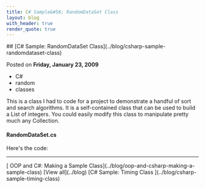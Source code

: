 ```yaml
---
title: C# Sample&#58; RandomDataSet Class
layout: blog
with_header: true
render_quote: true
---
```


<div class="post-title" markdown="1">
## [C# Sample: RandomDataSet Class](../blog/csharp-sample-randomdataset-class)

Posted on **Friday, January 23, 2009**
</div>

<ul class="post-tags-list">
<li><span class="badge badge-success p-2">C#</span></li>
<li><span class="badge badge-success p-2">random</span></li>
<li><span class="badge badge-success p-2">classes</span></li>
</ul>

This is a class I had to code for a project to demonstrate a handful of sort and search algorithms. It is a self-contained class that can be used to build a List of integers. You could easily modify this class to manipulate pretty much any Collection.

#### RandomDataSet.cs

Here's the code:

<script type="text/javascript" src="https://gist.github.com/tiesont/4748537.js"></script>

---

<div class="blog-pager" markdown="1">
[<i class="fas fa-chevron-left"></i> OOP and C#: Making a Sample Class](../blog/oop-and-csharp-making-a-sample-class)
[View all](../blog)
[C# Sample: Timing Class <i class="fas fa-chevron-right"></i>](../blog/csharp-sample-timing-class)
</div>


